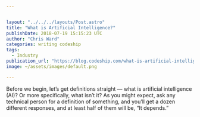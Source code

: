 ```yaml
---


layout: "../../../layouts/Post.astro"
title: "What is Artificial Intelligence?"
publishDate: 2018-07-19 15:15:23 UTC
author: "Chris Ward"
categories: writing codeship
tags:
  - Industry
publication_url: "https://blog.codeship.com/what-is-artificial-intelligence/"
image: ~/assets/images/default.png

---
```

Before we begin, let’s get definitions straight — what is artificial intelligence (AI)? Or more specifically, what isn’t it? As you might expect, ask any technical person for a definition of something, and you’ll get a dozen different responses, and at least half of them will be, “It depends.”

